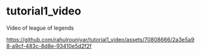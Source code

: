 # tutorial1_video


Video of league of legends

https://github.com/rahulrouniyar/tutorial1_video/assets/70808666/2a3e5a98-a9cf-483c-8d8e-93410e5d2f2f

